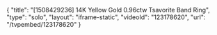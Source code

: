 {
    "title": "[1508429236] 14K Yellow Gold 0.96ctw Tsavorite Band Ring",
    "type": "solo",
    "layout": "iframe-static",
    "videoId": "123178620",
    "url": "\/tvpembed\/123178620"
}